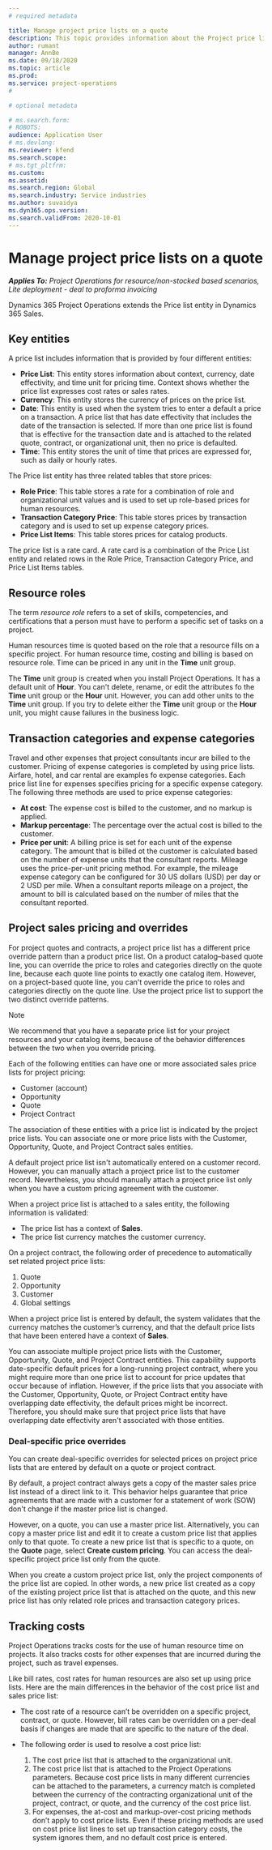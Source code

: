 ```yaml
---
# required metadata

title: Manage project price lists on a quote
description: This topic provides information about the Project price list entity.
author: rumant
manager: AnnBe
ms.date: 09/18/2020
ms.topic: article
ms.prod: 
ms.service: project-operations
#

# optional metadata

# ms.search.form: 
# ROBOTS: 
audience: Application User
# ms.devlang: 
ms.reviewer: kfend
ms.search.scope: 
# ms.tgt_pltfrm: 
ms.custom: 
ms.assetid: 
ms.search.region: Global
ms.search.industry: Service industries
ms.author: suvaidya
ms.dyn365.ops.version: 
ms.search.validFrom: 2020-10-01
---
```


# Manage project price lists on a quote

_**Applies To:** Project Operations for resource/non-stocked based scenarios, Lite deployment - deal to proforma invoicing_

Dynamics 365 Project Operations extends the Price list entity in Dynamics 365 Sales. 

## Key entities

A price list includes information that is provided by four different entities:

- **Price List**: This entity stores information about context, currency, date effectivity, and time unit for pricing time. Context shows whether the price list expresses cost rates or sales rates. 
- **Currency**:  This entity stores the currency of prices on the price list. 
- **Date**: This entity is used when the system tries to enter a default a price on a transaction. A price list that has date effectivity that includes the date of the transaction is selected. If  more than one price list is found that is effective for the transaction date and is attached to the related quote, contract, or organizational unit, then no price is defaulted. 
- **Time**: This entity stores the unit of time that prices are expressed for, such as daily or hourly rates. 

The Price list entity has three related tables that store prices:

  - **Role Price**: This table stores a rate for a combination of role and organizational unit values and is used to set up role-based prices for human resources.
  - **Transaction Category Price**: This table stores prices by transaction category and is used to set up expense category prices.
  - **Price List Items**: This table stores prices for catalog products.
 
The price list is a rate card. A rate card is a combination of the Price List entity and related rows in the Role Price, Transaction Category Price, and Price List Items tables.

## Resource roles

The term *resource role* refers to a set of skills, competencies, and certifications that a person must have to perform a specific set of tasks on a project.

Human resources time is quoted based on the role that a resource fills on a specific project. For human resource time, costing and billing is based on resource role. Time can be priced in any unit in the **Time** unit group.

The **Time** unit group is created when you install Project Operations. It has a default unit of **Hour**. You can't delete, rename, or edit the attributes fo the **Time** unit group or the **Hour** unit. However, you can add other units to the **Time** unit group. If you try to delete either the **Time** unit group or the **Hour** unit, you might cause failures in the business logic.
 
## Transaction categories and expense categories

Travel and other expenses that project consultants incur are billed to the customer. Pricing of expense categories is completed by using price lists. Airfare, hotel, and car rental are examples fo expense categories. Each price list line for expenses specifies pricing for a specific expense category. The following three methods are used to price expense categories:

- **At cost**: The expense cost is billed to the customer, and no markup is applied.
- **Markup percentage**: The percentage over the actual cost is billed to the customer. 
- **Price per unit**: A billing price is set for each unit of the expense category. The amount that is billed ot the customer is calculated based on the number of expense units that the consultant reports. Mileage uses the price-per-unit pricing method. For example, the mileage expense category can be configured for 30 US dollars (USD) per day or 2 USD per mile. When a consultant reports mileage on a project, the amount to bill is calculated based on the number of miles that the consultant reported.
 
## Project sales pricing and overrides

For project quotes and contracts, a project price list has a different price override pattern than a product price list. On a product catalog–based quote line, you can override the price to roles and categories directly on the quote line, because each quote line points to exactly one catalog item. However, on a project-based quote line, you can't override the price to roles and categories directly on the quote line. Use the project price list to support the two distinct override patterns.

> [!NOTE]
> We recommend that you have a separate price list for your project resources and your catalog items, because of the behavior differences between the two when you override pricing.

Each of the following entities can have one or more associated sales price lists for project pricing:

- Customer (account) 
- Opportunity 
- Quote 
- Project Contract

The association of these entities with a price list is indicated by the project price lists. You can associate one or more price lists with the Customer, Opportunity, Quote, and Project Contract sales entities.

A default project price list isn't automatically entered on a customer record. However, you can manually attach a project price list to the customer record. Nevertheless, you should manually attach a project price list only when you have a custom pricing agreement with the customer. 

When a project price list is attached to a sales entity, the following information is validated:

- The price list has a context of **Sales**. 
- The price list currency matches the customer currency. 

On a project contract, the following order of precedence to automatically set related project price lists:

1. Quote
2. Opportunity
3. Customer 
4. Global settings 

When a project price list is entered by default, the system validates that the currency matches the customer’s currency, and that the default price lists that have been entered have a context of **Sales**.

You can associate multiple project price lists with the Customer, Opportunity, Quote, and Project Contract entities. This capability supports date-specific default prices for a long-running project contract, where you might require more than one price list to account for price updates that occur because of inflation. However, if the price lists that you associate with the Customer, Opportunity, Quote, or Project Contract entity have overlapping date effectivity, the default prices might be incorrect. Therefore, you should make sure that project price lists that have overlapping date effectivity aren't associated with those entities.

### Deal-specific price overrides

You can create deal-specific overrides for selected prices on project price lists that are entered by default on a quote or project contract.

By default, a project contract always gets a copy of the master sales price list instead of a direct link to it. This behavior helps guarantee that price agreements that are made with a customer for a statement of work (SOW) don't change if the master price list is changed.

However, on a quote, you can use a master price list. Alternatively, you can copy a master price list and edit it to create a custom price list that applies only to that quote. To create a new price list that is specific to a quote, on the **Quote** page, select **Create custom pricing**. You can access the deal-specific project price list only from the quote. 

When you create a custom project price list, only the project components of the price list are copied. In other words, a new price list created as a copy of the existing project price list that is attached on the quote, and this new price list has only related role prices and transaction category prices.
  
## Tracking costs

Project Operations tracks costs for the use of human resource time on projects. It also tracks costs for other expenses that are incurred during the project, such as travel expenses.

Like bill rates, cost rates for human resources are also set up using price lists. Here are the main differences in the behavior of the cost price list and sales price list:

- The cost rate of a resource can’t be overridden on a specific project, contract, or quote. However, bill rates can be overridden on a per-deal basis if changes are made that are specific to the nature of the deal. 

- The following order is used to resolve a cost price list:

    1. The cost price list that is attached to the organizational unit.
    2. The cost price list that is attached to the Project Operations parameters. Because cost price lists in many different currencies can be attached to the parameters, a currency match is completed between the currency of the contracting organizational unit of the project, contract, or quote, and the currency of the cost price list.
    3. For expenses, the at-cost and markup-over-cost pricing methods don’t apply to cost price lists. Even if these pricing methods are used on cost price list lines to set up transaction category costs, the system ignores them, and no default cost price is entered.
